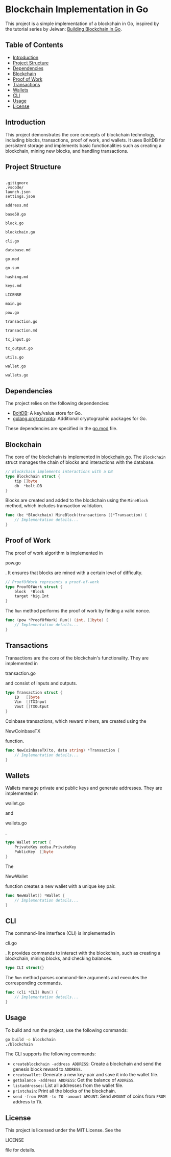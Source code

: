 # Blockchain Implementation in Go

This project is a simple implementation of a blockchain in Go, inspired by the tutorial series by Jeiwan: [Building Blockchain in Go](https://jeiwan.net/posts/building-blockchain-in-go-part-1/).

## Table of Contents

- [Introduction](#introduction)
- [Project Structure](#project-structure)
- [Dependencies](#dependencies)
- [Blockchain](#blockchain)
- [Proof of Work](#proof-of-work)
- [Transactions](#transactions)
- [Wallets](#wallets)
- [CLI](#cli)
- [Usage](#usage)
- [License](#license)

## Introduction

This project demonstrates the core concepts of blockchain technology, including blocks, transactions, proof of work, and wallets. It uses BoltDB for persistent storage and implements basic functionalities such as creating a blockchain, mining new blocks, and handling transactions.

## Project Structure
```

.gitignore
.vscode/
launch.json
settings.json

address.md

base58.go

block.go

blockchain.go

cli.go

database.md

go.mod

go.sum

hashing.md

keys.md

LICENSE

main.go

pow.go

transaction.go

transaction.md

tx_input.go

tx_output.go

utils.go

wallet.go

wallets.go

```

## Dependencies

The project relies on the following dependencies:

- [BoltDB](https://github.com/boltdb/bolt): A key/value store for Go.
- [golang.org/x/crypto](https://pkg.go.dev/golang.org/x/crypto): Additional cryptographic packages for Go.

These dependencies are specified in the [go.mod](go.mod) file.

## Blockchain

The core of the blockchain is implemented in [blockchain.go](blockchain.go). The `Blockchain` struct manages the chain of blocks and interactions with the database.

```go
// Blockchain implements interactions with a DB
type Blockchain struct {
	tip []byte
	db  *bolt.DB
}
````

Blocks are created and added to the blockchain using the `MineBlock` method, which includes transaction validation.

```go
func (bc *Blockchain) MineBlock(transactions []*Transaction) {
    // Implementation details...
}
```

## Proof of Work

The proof of work algorithm is implemented in

pow.go

. It ensures that blocks are mined with a certain level of difficulty.

```go
// ProofOfWork represents a proof-of-work
type ProofOfWork struct {
	block  *Block
	target *big.Int
}
```

The `Run` method performs the proof of work by finding a valid nonce.

```go
func (pow *ProofOfWork) Run() (int, []byte) {
    // Implementation details...
}
```

## Transactions

Transactions are the core of the blockchain's functionality. They are implemented in

transaction.go

and consist of inputs and outputs.

```go
type Transaction struct {
	ID   []byte
	Vin  []TXInput
	Vout []TXOutput
}
```

Coinbase transactions, which reward miners, are created using the

NewCoinbaseTX

function.

```go
func NewCoinbaseTX(to, data string) *Transaction {
    // Implementation details...
}
```

## Wallets

Wallets manage private and public keys and generate addresses. They are implemented in

wallet.go

and

wallets.go

.

```go
type Wallet struct {
	PrivateKey ecdsa.PrivateKey
	PublicKey  []byte
}
```

The

NewWallet

function creates a new wallet with a unique key pair.

```go
func NewWallet() *Wallet {
    // Implementation details...
}
```

## CLI

The command-line interface (CLI) is implemented in

cli.go

. It provides commands to interact with the blockchain, such as creating a blockchain, mining blocks, and checking balances.

```go
type CLI struct{}
```

The `Run` method parses command-line arguments and executes the corresponding commands.

```go
func (cli *CLI) Run() {
    // Implementation details...
}
```

## Usage

To build and run the project, use the following commands:

```sh
go build -o blockchain
./blockchain
```

The CLI supports the following commands:

- `createblockchain -address ADDRESS`: Create a blockchain and send the genesis block reward to `ADDRESS`.
- `createwallet`: Generate a new key-pair and save it into the wallet file.
- `getbalance -address ADDRESS`: Get the balance of `ADDRESS`.
- `listaddresses`: List all addresses from the wallet file.
- `printchain`: Print all the blocks of the blockchain.
- `send -from FROM -to TO -amount AMOUNT`: Send `AMOUNT` of coins from `FROM` address to `TO`.

## License

This project is licensed under the MIT License. See the

LICENSE

file for details.
